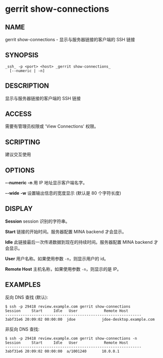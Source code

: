 # gerrit show-connections

## NAME
gerrit show-connections - 显示与服务器链接的客户端的 SSH 链接

## SYNOPSIS
```
_ssh_ -p <port> <host> _gerrit show-connections_
  [--numeric | -n]
```

## DESCRIPTION
显示与服务器链接的客户端的 SSH 链接

## ACCESS
需要有管理员权限或 'View Connections' 权限。

## SCRIPTING
建议交互使用

## OPTIONS
**--numeric**
**-n**
	用 IP 地址显示客户端名字。

**--wide**
**-w**
	设置输出信息的宽度显示 (默认是 80 个字符长度)

## DISPLAY

**Session**
	session 识别的字符串。

**Start**
	链接的开始时间。服务器配置 MINA backend 才会显示。

**Idle**
	此链接最后一次传递数据到现在的持续时间。服务器配置 MINA backend 才会显示。

**User**
	用户名称。如果使用参数 `-n`，则显示用户的 id。

**Remote Host**
	主机名称，如果使用参数 `-n`，则显示的是 IP。

## EXAMPLES

反向 DNS 查找 (默认):
```
$ ssh -p 29418 review.example.com gerrit show-connections
Session     Start     Idle   User            Remote Host
--------------------------------------------------------------
3abf31e6 20:09:02 00:00:00  jdoe            jdoe-desktop.example.com
```

非反向 DNS 查找:
```
$ ssh -p 29418 review.example.com gerrit show-connections -n
Session     Start     Idle   User            Remote Host
--------------------------------------------------------------
3abf31e6 20:09:02 00:00:00  a/1001240       10.0.0.1
```

